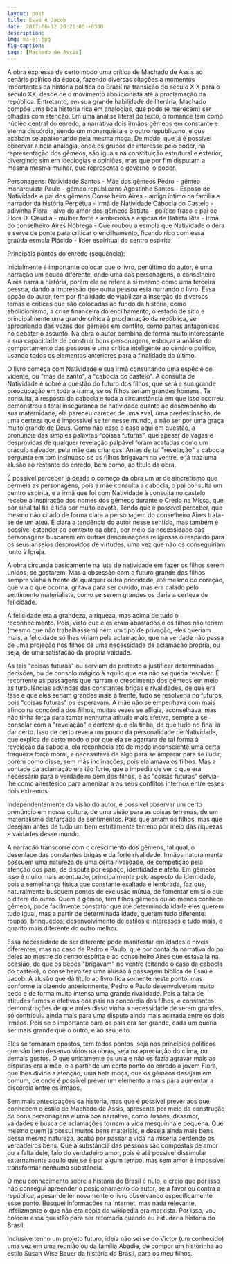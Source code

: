 ```yaml
---
layout: post
title: Esaú e Jacob 
date: 2017-06-12 20:21:00 +0300
description: 
img: ma-ej.jpg
fig-caption: 
tags: [Machado de Assis]
---
```


A obra expressa de certo modo uma crítica de Machado de Assis ao cenário político da época, fazendo diversas citações a momentos importantes da história política do Brasil na transição do século XIX para o século XX, desde de o movimento abolicionista até a proclamação da república. Entretanto, em sua grande habilidade de literária, Machado compõe uma boa história rica em analogias, que pode (e merecem) ser olhadas com atenção.
Em uma análise literal do texto, o romance tem como núcleo central do enredo, a narrativa dois irmãos gêmeos em constante e eterna discórdia, sendo um monarquista e o outro republicano, e que acabam se apaixonando pela mesma moça. De modo, que já é possível observar a bela analogia, onde os grupos de interesse pelo poder, na representação dos gêmeos, são iguais na constituição estrutural e exterior, divergindo sim em ideologias e opiniões, mas que por fim disputam a mesma mesma mulher, que representa o governo, o poder.

Personagens:
Natividade Santos - Mãe dos gêmeos
Pedro - gêmeo monarquista
Paulo - gêmeo republicano
Agostinho Santos - Esposo de Natividade e pai dos gêmeos
Conselheiro Aires - amigo íntimo da família  e narrador da história
Perpétua - Irmã de Natividade
Cabocla do Castelo - adivinha 
Flora - alvo do amor dos gêmeos
Batista - político fraco e pai de Flora
D. Cláudia - mulher forte e ambiciosa e esposa de Batista
Rita - Irmã do conselheiro Aires
Nóbrega - Que roubou a esmola que Natividade o dera e serve de ponte para criticar o encilhamento, ficando rico com essa graúda esmola
Plácido - líder espiritual do centro espírita

Principais pontos do enredo (sequência):

Inicialmente é importante colocar que o livro, penúltimo do autor, é uma narração um pouco diferente, onde uma das personagens, o conselheiro Aires narra a história, porém ele se refere a si mesmo como uma terceira pessoa, dando a impressão que outra pessoa está narrando o livro. Essa opção do autor, tem por finalidade de viabilizar a inserção de diversos temas e críticas que são colocadas ao fundo da história, como abolicionismo, a crise financeira do encilhamento, o estado de sítio e principalmente uma grande crítica à proclamação da república, se apropriando das vozes dos gêmeos em conflito, como partes antagônicas no debater o assunto. Na obra o autor combina de forma muito interessante a sua capacidade de construir bons personagens, esboçar a análise do comportamento das pessoas e uma crítica inteligente ao cenário político, usando todos os elementos anteriores para a finalidade do último.

O livro começa com Natividade e sua irmã consultando uma espécie de vidente, ou "mãe de santo", a "cabocla do castelo". A consulta de Natividade é sobre a questão do futuro dos filhos, que será a sua grande preocupação em toda a trama, se os filhos seriam grandes homens. Tal consulta, a resposta da cabocla e toda a circunstância em que isso ocorreu, demonstrou a total insegurança de natividade quanto ao desempenho da sua maternidade, ela pareceu carecer de uma aval, uma predestinação, de uma certeza que é impossível se ter nesse mundo, a não ser por uma graça muito grande de Deus. Como não esse o caso aqui em questão, a pronúncia das simples palavras "coisas futuras", que apesar de vagas e desprovidas de qualquer revelação palpável foram acatadas como um oráculo salvador, pela mãe das crianças. Antes de tal "revelação" a cabocla pergunta em tom insinuoso se os filhos brigavam no ventre, e já traz uma alusão ao restante do enredo, bem como, ao título da obra.

É possível perceber já desde o começo da obra um ar de sincretismo que permeia as personagens, pois a mãe consulta a cabocla, o pai consulta um centro espírita, e a irmã que foi com Natividade à consulta no castelo recebe a inspiração dos nomes dos gêmeos durante o Credo na Missa, que por sinal tal tia é tida por muito devota. Tendo que é possível perceber, que mesmo não citado de forma clara a personagem do conselheiro Aires trata-se de um ateu. É clara a tendência do autor nesse sentido, mas também é possível estender ao contexto da obra, por meio da necessidade das personagens buscarem em outras denominações religiosas o respaldo para os seus anseios desprovidos de virtudes, uma vez  que não os conseguiriam junto à Igreja.

A obra circunda basicamente na luta de natividade em fazer os filhos serem unidos, se gostarem. Mas a obsessão com o futuro grande dos filhos sempre vinha à frente de qualquer outra prioridade, até mesmo do coração, que via o que ocorria, gritava para ser ouvido, mas era calado pelo sentimento materialista, como se serem grandes os daria a certeza de felicidade. 

A felicidade era a grandeza, a riqueza, mas acima de tudo o reconhecimento. Pois, visto que eles eram abastados e os filhos não teriam (mesmo que não trabalhassem) nem um tipo de privação, eles queriam mais, a felicidade só lhes viriam pela aclamação, que na verdade não passa de uma projeção nos filhos de uma necessidade de aclamação própria, ou seja, de uma satisfação da própria vaidade.

As tais "coisas futuras" ou serviam de pretexto a justificar determinadas decisões, ou de consolo mágico à aquilo que era não se queria resolver. É recorrente as passagens que narram o crescimento dos gêmeos em meio as turbulências advindas das constantes brigas e rivalidades, de que era fase e que eles seriam grandes mais à frente, tudo se resolveria no futuros, pois "coisas futuras" os esperavam. A mãe não se empenhava com mais afinco na concórdia dos filhos, muitas vezes se afligia, aconselhava, mas não tinha força para tomar nenhuma atitude mais efetiva, sempre a se consolar com a "revelação" e certeza que ela tinha, de que tudo no final ia dar certo. Isso de certo revela um pouco da personalidade de Natividade, que explica de certo modo o por que ela se agarrara de tal forma à revelação da cabocla, ela reconhecia até de modo inconsciente uma certa fraqueza força moral, e necessitava de algo para se amparar para se iludir, porém como disse, sem más inclinações, pois ela amava os filhos. Mas a vontade da aclamação era tão forte, que a impedia de ver o que era necessário para o verdadeiro bem dos filhos, e as "coisas futuras" servia-lhe como anestésico para amenizar a os seus conflitos internos entre esses dois extremos.

Independentemente da visão do autor, é possível observar um certo prenúncio em nossa cultura, de uma visão para as coisas terrenas, de um materialismo disfarçado de sentimentos. Pais que amam os filhos, mas que desejam antes de tudo um bem estritamente terreno por meio das riquezas e vaidades desse mundo.

A narração transcorre com o crescimento dos gêmeos, tal qual, o desenlace das constantes brigas e da forte rivalidade. Irmãos naturalmente possuem uma natureza de uma certa rivalidade, de competição pela atenção dos pais, de disputa por espaço, identidade e afeto. Em gêmeos isso é muito mais acentuado, principalmente pelo aspecto da identidade, pois a semelhança física que constante exaltada e lembrada, faz que, naturalmente busquem pontos de exclusão mútua, de fomentar em si o que o difere do outro. Quem é gêmeo, tem filhos gêmeos ou ao menos conhece gêmeos, pode facilmente constatar que até determinada idade eles querem tudo igual, mas a partir de determinada idade, querem tudo diferente: roupas, brinquedos, desenvolvimento de estilos e interesses e tudo mais, e quanto mais diferente do outro melhor.

Essa necessidade de ser diferente pode manifestar em idades e níveis diferentes, mas no caso de Pedro e Paulo, que por conta da narrativa do pai deles ao mestre do centro espírita e ao conselheiro Aires que estava lá na ocasião, de que os bebês "brigavam" no ventre (citando o caso da cabocla do castelo), o conselheiro fez uma alusão à passagem bíblica de Esaú e Jacob. A alusão que dá título ao livro fica somente neste ponto, mas conforme ia dizendo anteriormente, Pedro e Paulo desenvolveram muito cedo e de forma muito intensa uma grande rivalidade. Pois a falta de atitudes firmes e efetivas dos pais na concórdia dos filhos, e constantes demonstrações de que antes disso vinha a necessidade de serem grandes, só contribuiu ainda mais para uma disputa ainda mais acirrada entre os dois irmãos. Pois se o importante para os pais era ser grande, cada um queria ser mais grande que o outro, e ao seu jeito.

Eles se tornaram opostos, tem todos pontos, seja nos princípios políticos que são bem desenvolvidos na obras, seja na apreciação do clima, ou demais gostos. O que unicamente os unia e não os fazia agravar mais as disputas era a mãe, e a partir de um certo ponto do enredo a jovem Flora, que lhes divide a atenção, uma bela moça, que os gêmeos desejam em comum, de onde é possível prever um elemento a mais para aumentar a discórdia entre os irmãos.

Sem mais antecipações da história, mas que é possível prever aos que conhecem o estilo de Machado de Assis, apresenta por meio da construção de bons personagens e uma boa narrativa, como ilusões, desamor, vaidades e busca de aclamações tornam a vida mesquinha e pequena. Que mesmo quem já possui muitos bens materiais, e deseja ainda mais bens dessa mesma natureza, acaba por passar a vida na miséria perdendo os verdadeiros bens. Que a substância das pessoas são compostas de amor ou a falta dele, falo do verdadeiro amor, pois é até possível dissimular externamente aquilo que se é por algum tempo, mas sem amor é impossível transformar nenhuma substância.

O meu conhecimento sobre a história do Brasil é nulo, e creio que por isso não consegui apreender o posicionamento do autor, se a favor ou contra a república, apesar de ler novamente o livro observando especificamente esse ponto. Busquei informações na internet, mas nada relevante, infelizmente o que não era cópia do wikipedia era marxista. Por isso, vou colocar essa questão para ser retomada quando eu estudar a história do Brasil.

Inclusive tenho um projeto futuro, ideia não sei se do Victor (um conhecido) uma vez em uma reunião ou da família Abadie, de compor um historinha ao estilo Susan Wise Bauer da história do Brasil, para os meu filhos.